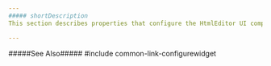 ```yaml
---
##### shortDescription
This section describes properties that configure the HtmlEditor UI component's contents, behavior, and appearance.

---
```

#####See Also#####
#include common-link-configurewidget